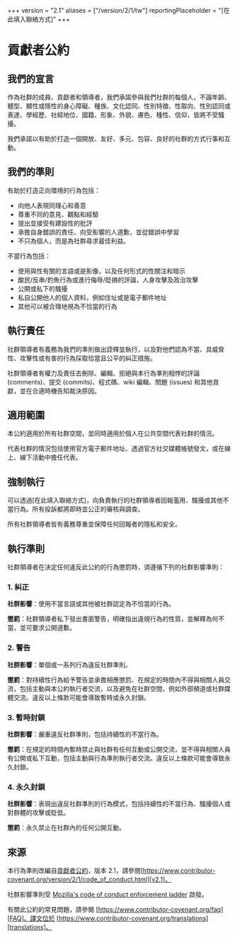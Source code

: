 +++
version = "2.1"
aliases = ["/version/2/1/tw"]
reportingPlaceholder = "[在此填入聯絡方式]"
+++

# 貢獻者公約

## 我們的宣言

作為社群的成員、貢獻者和領導者，我們承諾參與我們社群的每個人，不論年齡、體型、顯性或隱性的身心障礙、種族、文化認同、性別特徵、性取向、性別認同或表達、學經歷、社經地位、國籍、形象、外貌、膚色、種性、信仰，皆將不受騷擾。

我們承諾以有助於打造一個開放、友好、多元、包容、良好的社群的方式行事和互動。

## 我們的準則

有助於打造正向環境的行為包括：

* 向他人表現同理心和善意
* 尊重不同的意見、觀點和經驗
* 提出並接受有建設性的批評
* 承擔自身錯誤的責任、向受影響的人道歉，並從錯誤中學習
* 不只為個人，而是為社群尋求最佳利益。

不當行為包括：

* 使用與性有關的言語或是影像，以及任何形式的性關注和暗示
* 酸民/反串/釣魚行為或進行侮辱/貶損的評論，人身攻擊及政治攻擊
* 公開或私下的騷擾
* 私自公開他人的個人資料，例如住址或是電子郵件地址
* 其他可以被合理地視為不恰當的行為

## 執行責任

社群領導者有義務為我們的準則做出詮釋並執行，以及對他們認為不當、具威脅性、攻擊性或有害的行為採取恰當且公平的糾正措施。

社群領導者有權力及責任去刪除、編輯、拒絕與本行為準則相悖的評論 (comments)、提交 (commits)、程式碼、wiki 編輯、問題 (issues) 和其他貢獻，並在合適時機告知裁決原因。

## 適用範圍

本公約適用於所有社群空間，並同時適用於個人在公共空間代表社群的情況。

代表社群的情況包括使用官方電子郵件地址、透過官方社交媒體帳號發文，或在線上、線下活動中擔任代表。

## 強制執行

可以透過[在此填入聯絡方式]，向負責執行的社群領導者回報濫用、騷擾或其他不當行為。所有投訴都將即時並公正的審核與調查。

所有社群領導者皆有義務尊重並保障任何回報者的隱私和安全。

## 執行準則

社群領導者在決定任何違反此公約的行為懲罰時，須遵循下列的社群影響準則：

### 1. 糾正

**社群影響**：使用不當言語或其他被社群認定為不恰當的行為。

**懲罰**：社群領導者私下發出書面警告，明確指出違規行為的性質，並解釋為何不當，並可要求公開道歉。

### 2. 警告

**社群影響**：單個或一系列行為違反社群準則。

**懲罰**：對持續性行為給予警告並承擔相應懲罰、在規定的時間內不得與相關人員交流，包括主動與本公約執行者交流，以及避免在社群空間，例如外部頻道或社群媒體交流。違反以上條款可能會導致暫時或永久封鎖。

### 3. 暫時封鎖

**社群影響**：嚴重違反社群準則，包括持續性的不當行為。

**懲罰**：在規定的時間內暫時禁止與社群有任何互動或公開交流，並不得與相關人員有公開或私下互動，包括主動與行為準則執行者交流。違反以上條款可能會導致永久封鎖。

### 4. 永久封鎖

**社群影響**：表現出違反社群準則的行為模式，包括持續性的不當行為、騷擾個人或對群體的攻擊或貶低。

**懲罰**：永久禁止在社群內的任何公開互動。

## 來源

本行為準則改編自[貢獻者公約][homepage]，版本 2.1，請參閱[https://www.contributor-covenant.org/version/2/1/code_of_conduct.html][v2.1]。

社群影響準則受
[Mozilla's code of conduct enforcement ladder][Mozilla CoC] 啟發。

有關此公約的常見問題，請參閱
[https://www.contributor-covenant.org/faq][FAQ]。譯文位於
[https://www.contributor-covenant.org/translations][translations]。

[homepage]: https://www.contributor-covenant.org
[v2.1]: https://www.contributor-covenant.org/version/2/1/code_of_conduct.html
[Mozilla CoC]: https://github.com/mozilla/diversity
[FAQ]: https://www.contributor-covenant.org/faq
[translations]: https://www.contributor-covenant.org/translations
